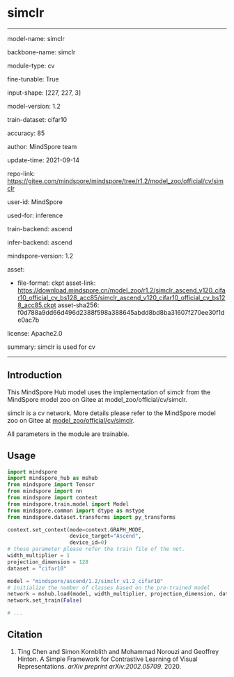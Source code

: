 # simclr

---

model-name: simclr

backbone-name: simclr

module-type: cv

fine-tunable: True

input-shape: [227, 227, 3]

model-version: 1.2

train-dataset: cifar10

accuracy: 85

author: MindSpore team

update-time: 2021-09-14

repo-link: <https://gitee.com/mindspore/mindspore/tree/r1.2/model_zoo/official/cv/simclr>

user-id: MindSpore

used-for: inference

train-backend: ascend

infer-backend: ascend

mindspore-version: 1.2

asset:

-
    file-format: ckpt
    asset-link: <https://download.mindspore.cn/model_zoo/r1.2/simclr_ascend_v120_cifar10_official_cv_bs128_acc85/simclr_ascend_v120_cifar10_official_cv_bs128_acc85.ckpt>
    asset-sha256: f0d788a9dd66d496d2388f598a388645abdd8bd8ba31607f270ee30f1de0ac7b

license: Apache2.0

summary: simclr is used for cv

---

## Introduction

This MindSpore Hub model uses the implementation of simclr from the MindSpore model zoo on Gitee at model_zoo/official/cv/simclr.

simclr is a cv network. More details please refer to the MindSpore model zoo on Gitee at [model_zoo/official/cv/simclr](https://gitee.com/mindspore/mindspore/blob/r1.2/model_zoo/official/cv/simclr/README.md).

All parameters in the module are trainable.

## Usage

```python
import mindspore
import mindspore_hub as mshub
from mindspore import Tensor
from mindspore import nn
from mindspore import context
from mindspore.train.model import Model
from mindspore.common import dtype as mstype
from mindspore.dataset.transforms import py_transforms

context.set_context(mode=context.GRAPH_MODE,
                    device_target="Ascend",
                    device_id=0)
# these parameter please refer the train file of the net.
width_multiplier = 1
projection_dimension = 128
dataset = "cifar10"

model = "mindspore/ascend/1.2/simclr_v1.2_cifar10"
# initialize the number of classes based on the pre-trained model
network = mshub.load(model, width_multiplier, projection_dimension, dataset)
network.set_train(False)

# ...
```

## Citation

1. Ting Chen and Simon Kornblith and Mohammad Norouzi and Geoffrey Hinton. A Simple Framework for Contrastive Learning of Visual Representations. *arXiv preprint arXiv:2002.05709*. 2020.
